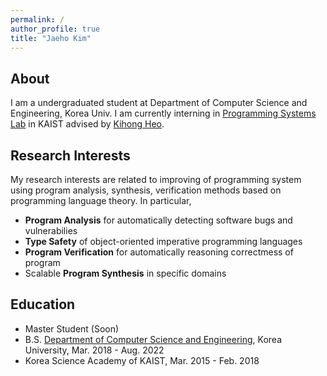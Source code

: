 ```yaml
---
permalink: /
author_profile: true
title: "Jaeho Kim"
---
```


## About

I am a undergraduated student at Department of Computer Science and Engineering, Korea Univ.
I am currently interning in [Programming Systems Lab](https://prosys.kaist.ac.kr) in KAIST advised by [Kihong Heo](https://kihongheo.kaist.ac.kr).

## Research Interests

My research interests are related to improving of programming system using program analysis, synthesis, verification methods based on programming language theory.
In particular,
- **Program Analysis** for automatically detecting software bugs and vulnerabilies
- **Type Safety** of object-oriented imperative programming languages
- **Program Verification** for automatically reasoning correctmess of program
- Scalable **Program Synthesis** in specific domains

## Education

- Master Student (Soon)
- B.S. [Department of Computer Science and Engineering](https://cs.korea.ac.kr/cs/index.do), Korea University, Mar. 2018 - Aug. 2022
- Korea Science Academy of KAIST, Mar. 2015 - Feb. 2018
